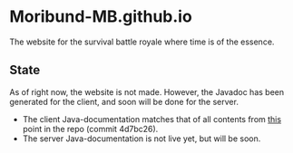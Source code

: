 # Moribund-MB.github.io
The website for the survival battle royale where time is of the essence.

## State
As of right now, the website is not made. However, the Javadoc has been generated for the client, and soon will be done for the server. 
- The client Java-documentation matches that of all contents from [this](https://github.com/Moribund-MB/Moribund-Client/tree/4d7bc267ed08632b5513636f73f746a1c72c5b97) point in the repo (commit 4d7bc26).
- The server Java-documentation is not live yet, but will be soon.
